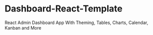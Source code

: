 # Dashboard-React-Template
React Admin Dashboard App With Theming, Tables, Charts, Calendar, Kanban and More
